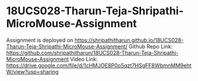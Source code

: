 # 18UCS028-Tharun-Teja-Shripathi-MicroMouse-Assignment
Assignment is deployed on https://shripathitharun.github.io/18UCS028-Tharun-Teja-Shripathi-MicroMouse-Assignment/
Github Repo Link: https://github.com/shripathitharun/18UCS028-Tharun-Teja-Shripathi-MicroMouse-Assignment
Video Link: https://drive.google.com/file/d/1cHMJOE8P0o5qzt7HSgFF8WbmnMM9ehtW/view?usp=sharing
